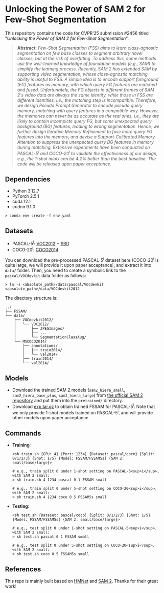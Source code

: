 # Unlocking the Power of SAM 2 for Few-Shot Segmentation

This repository contains the code for CVPR'25 submission #2456 titled "*Unlocking the Power of SAM 2 for Few-Shot Segmentation*".

> **Abstract**: *Few-Shot Segmentation (FSS) aims to learn class-agnostic segmentation on few base classes to segment arbitrary novel classes, but at the risk of overfitting. To address this, some methods use the well-learned knowledge of foundation models (e.g., SAM) to simplify the learning process. Recently, SAM 2 has extended SAM by supporting video segmentation, whose class-agnostic matching ability is useful to FSS. A simple idea is to encode support foreground (FG) features as memory, with which query FG features are matched and fused. Unfortunately, the FG objects in different frames of SAM 2's video data are always the same identity, while those in FSS are different identities, i.e., the matching step is incompatible. Therefore, we design Pseudo Prompt Generator to encode pseudo query memory, matching with query features in a compatible way. However, the memories can never be as accurate as the real ones, i.e., they are likely to contain incomplete query FG, but some unexpected query background (BG) features, leading to wrong segmentation. Hence, we further design Iterative Memory Refinement to fuse more query FG features into the memory, and devise a Support-Calibrated Memory Attention to suppress the unexpected query BG features in memory during matching. Extensive experiments have been conducted on PASCAL-5<sup>i</sup> and COCO-20<sup>i</sup> to validate the effectiveness of our design, e.g., the 1-shot mIoU can be 4.2% better than the best baseline. The code will be released upon paper acceptance.*

## Dependencies

- Python 3.12.7
- PyTorch 2.5.1
- cuda 12.1
- cudnn 9.1.0
```
> conda env create -f env.yaml
```

## Datasets

- PASCAL-5<sup>i</sup>:  [VOC2012](http://host.robots.ox.ac.uk/pascal/VOC/voc2012/) + [SBD](http://home.bharathh.info/pubs/codes/SBD/download.html)
- COCO-20<sup>i</sup>:  [COCO2014](https://cocodataset.org/#download)

You can download the pre-processed PASCAL-5<sup>i</sup> dataset [here](https://drive.google.com/file/d/1Pt6ZDVcOw7iDzU2sP-Rxz_Us-lGx3QLP/view?usp=sharing) (COCO-20<sup>i</sup> is quite large, we will provide it upon paper acceptance), and extract it into `data/` folder. Then, you need to create a symbolic link to the `pascal/VOCdevkit` data folder as follows:
```
> ln -s <absolute_path>/data/pascal/VOCdevkit <absolute_path>/data/VOCdevkit2012
```

The directory structure is:

    ../
    ├── FSSAM/
    └── data/
        ├── VOCdevkit2012/
        │   └── VOC2012/
        │       ├── JPEGImages/
        │       ├── ...
        │       └── SegmentationClassAug/
        └── MSCOCO2014/           
            ├── annotations/
            │   ├── train2014/ 
            │   └── val2014/
            ├── train2014/
            └── val2014/

## Models

- Download the trained SAM 2 models (`sam2_hiera_small`, `sam2_hiera_base_plus`, `sam2_hiera_large`) from [the official SAM 2 repository](https://github.com/facebookresearch/sam2?tab=readme-ov-file#sam-2-checkpoints) and put them into the `pretrained/` directory.
- Download [exp.tar.gz](https://drive.google.com/file/d/115UqM0cMGZtBqlIEb5Ma0aS2fkcDP8Sl/view?usp=sharing) to obtain trained FSSAM for PASCAL-5<sup>i</sup>. Note that we only provide 1-shot models trained on PASCAL-5<sup>i</sup>, and will provide other models upon paper acceptance.

## Commands

- **Training**:
    ```
    <sh train.sh {GPU: 4} {Port: 1234} {Dataset: pascal/coco} {Split: 0/1/2/3} {Shot: 1/5} {Model: FSSAM/FSSAM5s} {SAM 2: small/base/large}>

    # e.g., train split 0 under 1-shot setting on PASCAL-5<sup>i</sup>, with SAM 2 small:
    > sh train.sh 4 1234 pascal 0 1 FSSAM small

    # e.g., train split 0 under 5-shot setting on COCO-20<sup>i</sup>, with SAM 2 small:
    > sh train.sh 4 1234 coco 0 5 FSSAM5s small
    ```
- **Testing**:
    ```
    <sh test.sh {Dataset: pascal/coco} {Split: 0/1/2/3} {Shot: 1/5} {Model: FSSAM/FSSAM5s} {SAM 2: small/base/large}>

    # e.g., test split 0 under 1-shot setting on PASCAL-5<sup>i</sup>, with SAM 2 small:
    > sh test.sh pascal 0 1 FSSAM small

    # e.g., test split 0 under 5-shot setting on COCO-20<sup>i</sup>, with SAM 2 small:
    > sh test.sh coco 0 5 FSSAM5s small
    ```

## References

This repo is mainly built based on [HMNet](https://github.com/Sam1224/HMNet) and [SAM 2](https://github.com/facebookresearch/sam2). Thanks for their great work!

